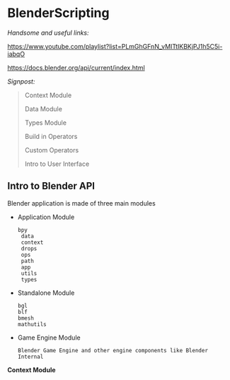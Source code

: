 # BlenderScripting

*Handsome and useful links:*

https://www.youtube.com/playlist?list=PLmGhGFnN_vMITtIKBKjPJ1h5C5i-iabqO

https://docs.blender.org/api/current/index.html

*Signpost:*

> Context Module
>
> Data Module
>
> Types Module
>
> Build in Operators
>
> Custom Operators
>
> Intro to User Interface

## Intro to Blender API

Blender application is made of three main modules 

* Application Module

      bpy
       data
       context
       drops
       ops
       path
       app
       utils
       types

* Standalone Module

      bgl
      blf
      bmesh
      mathutils

* Game Engine Module

      Blender Game Engine and other engine components like Blender Internal 

**Context Module**


 
